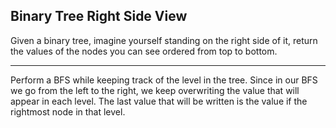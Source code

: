 ## Binary Tree Right Side View

Given a binary tree, imagine yourself standing on the right side of it, return the values of the nodes you can see ordered from top to bottom.

- - -

Perform a BFS while keeping track of the level in the tree. Since in our BFS we go from the left to the right, we keep overwriting the value that will appear in each level. The last value that will be written is the value if the rightmost node in that level.
